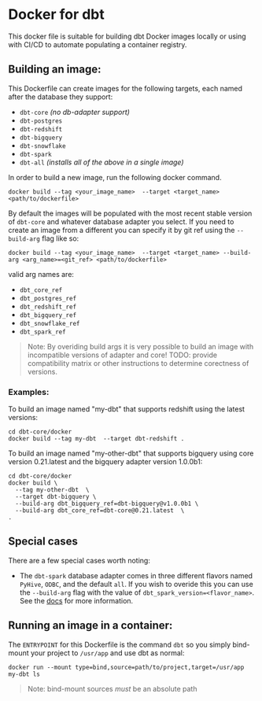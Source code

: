 # Docker for dbt
This docker file is suitable for building dbt Docker images locally or using with CI/CD to automate populating a container registry.


## Building an image:
This Dockerfile can create images for the following targets, each named after the database they support:
* `dbt-core` _(no db-adapter support)_
* `dbt-postgres`
* `dbt-redshift`
* `dbt-bigquery`
* `dbt-snowflake`
* `dbt-spark`
* `dbt-all` _(installs all of the above in a single image)_

In order to build a new image, run the following docker command.
```
docker build --tag <your_image_name>  --target <target_name> <path/to/dockerfile>
```
By default the images will be populated with the most recent stable version of `dbt-core` and whatever database adapter you select.  If you need to create an image from a different you can specify it by git ref using the `--build-arg` flag like so:
```
docker build --tag <your_image_name>  --target <target_name> --build-arg <arg_name>=<git_ref> <path/to/dockerfile>
```
valid arg names are:
* `dbt_core_ref`
* `dbt_postgres_ref`
* `dbt_redshift_ref`
* `dbt_bigquery_ref`
* `dbt_snowflake_ref`
* `dbt_spark_ref`

> Note: By overiding build args it is very possible to build an image with incompatible versions of adapter and core!  TODO: provide compatibility matrix or other instructions to determine corectness of versions.

### Examples:
To build an image named "my-dbt" that supports redshift using the latest versions:
```
cd dbt-core/docker
docker build --tag my-dbt  --target dbt-redshift .
```

To build an image named "my-other-dbt" that supports bigquery using core version 0.21.latest and the bigquery adapter version 1.0.0b1:
```
cd dbt-core/docker
docker build \
  --tag my-other-dbt  \
  --target dbt-bigquery \
  --build-arg dbt_bigquery_ref=dbt-bigquery@v1.0.0b1 \
  --build-arg dbt_core_ref=dbt-core@0.21.latest  \
.
```
## Special cases
There are a few special cases worth noting:
* The `dbt-spark` database adapter comes in three different flavors named `PyHive`, `ODBC`, and the default `all`.  If you wish to overide this you can use the `--build-arg` flag with the value of `dbt_spark_version=<flavor_name>`.  See the [docs](https://docs.getdbt.com/reference/warehouse-profiles/spark-profile) for more information.

## Running an image in a container:
The `ENTRYPOINT` for this Dockerfile is the command `dbt` so you simply bind-mount your project to `/usr/app` and use dbt as normal:
```
docker run --mount type=bind,source=path/to/project,target=/usr/app my-dbt ls
```
> Note: bind-mount sources _must_ be an absolute path

